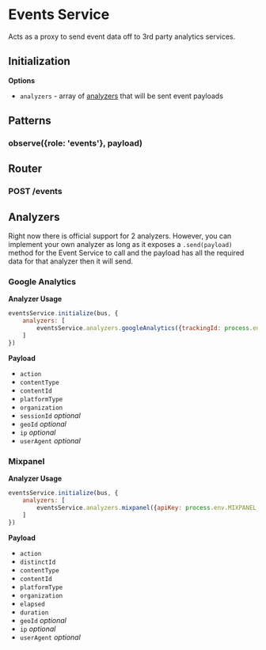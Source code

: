 # Events Service

Acts as a proxy to send event data off to 3rd party analytics services.

## Initialization

**Options**

* `analyzers` - array of [analyzers](/analyzers) that will be sent event payloads

## Patterns

### observe({role: 'events'}, payload)

## Router

### POST /events

## Analyzers

Right now there is official support for 2 analyzers. However, you can implement your own analyzer as long as it exposes a `.send(payload)` method for the Event Service to call and the payload has all the required data for that analyzer then it will send.

### Google Analytics

**Analyzer Usage**

```js
eventsService.initialize(bus, {
	analyzers: [
		eventsService.analyzers.googleAnalytics({trackingId: process.env.GA_TRACKING_ID})
	]
})
```

**Payload**

* `action`
* `contentType`
* `contentId`
* `platformType`
* `organization`
* `sessionId` _optional_
* `geoId` _optional_
* `ip` _optional_
* `userAgent` _optional_

### Mixpanel

**Analyzer Usage**

```js
eventsService.initialize(bus, {
	analyzers: [
		eventsService.analyzers.mixpanel({apiKey: process.env.MIXPANEL_API_KEY, timeMultiplier: 1000})
	]
})
```

**Payload**

* `action`
* `distinctId`
* `contentType`
* `contentId`
* `platformType`
* `organization`
* `elapsed`
* `duration`
* `geoId` _optional_
* `ip` _optional_
* `userAgent` _optional_

